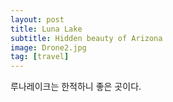 ```yaml
---
layout: post
title: Luna Lake
subtitle: Hidden beauty of Arizona
image: Drone2.jpg
tag: [travel]
---
```


루나레이크는 한적하니 좋은 곳이다. 

